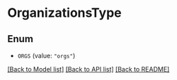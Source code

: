 # OrganizationsType

## Enum

- `ORGS` (value: `"orgs"`)

[[Back to Model list]](../README.md#documentation-for-models) [[Back to API list]](../README.md#documentation-for-api-endpoints) [[Back to README]](../README.md)

